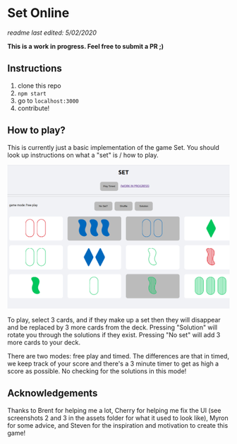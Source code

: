 # Set Online

*readme last edited: 5/02/2020*

**This is a work in progress. Feel free to submit a PR ;)**

## Instructions

1. clone this repo
2. `npm start`
3. go to `localhost:3000`
4. contribute!

## How to play?

This is currently just a basic implementation of the game Set. You should look up instructions on what a "set" is / how to play.

![screenshot](./public/screenshot5.png)

To play, select 3 cards, and if they make up a set then they will disappear and be replaced by 3 more cards from the deck. Pressing "Solution" will rotate you through the solutions if they exist. Pressing "No set" will add 3 more cards to your deck.

There are two modes: free play and timed.
The differences are that in timed, we keep track of your score and there's a 3 minute timer to get as high a score as possible. No checking for the solutions in this mode!

## Acknowledgements

Thanks to Brent for helping me a lot, Cherry for helping me fix the UI (see screenshots 2 and 3 in the assets folder for what it used to look like), Myron for some advice, and Steven for the inspiration and motivation to create this game!



